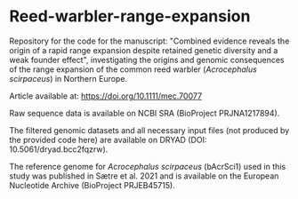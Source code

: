 # Reed-warbler-range-expansion
Repository for the code for the manuscript: "Combined evidence reveals the origin of a rapid range expansion despite retained genetic diversity and a weak founder effect", investigating the origins and genomic consequences of the range expansion of the common reed warbler (_Acrocephalus scirpaceus_) in Northern Europe.

Article available at: https://doi.org/10.1111/mec.70077

Raw sequence data is available on NCBI SRA (BioProject PRJNA1217894).

The filtered genomic datasets and all necessary input files (not produced by the provided code here) are available on DRYAD (DOI: 10.5061/dryad.bcc2fqzrw).

The reference genome for _Acrocephalus scirpaceus_ (bAcrSci1) used in this study was published in Sætre et al. 2021 and is available on the European Nucleotide Archive (BioProject PRJEB45715). 



